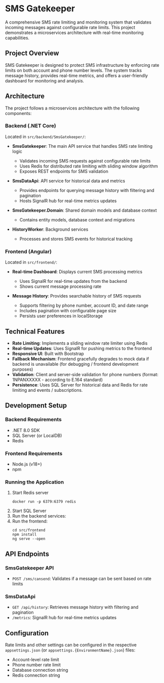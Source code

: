 # SMS Gatekeeper

A comprehensive SMS rate limiting and monitoring system that validates incoming messages against configurable rate limits. This project demonstrates a microservices architecture with real-time monitoring capabilities.

## Project Overview

SMS Gatekeeper is designed to protect SMS infrastructure by enforcing rate limits on both account and phone number levels. The system tracks message history, provides real-time metrics, and offers a user-friendly dashboard for monitoring and analysis.

## Architecture

The project follows a microservices architecture with the following components:

### Backend (.NET Core)

Located in `src/backend/SmsGatekeeper/`:

- **SmsGatekeeper**: The main API service that handles SMS rate limiting logic
  - Validates incoming SMS requests against configurable rate limits
  - Uses Redis for distributed rate limiting with sliding window algorithm
  - Exposes REST endpoints for SMS validation

- **SmsDataApi**: API service for historical data and metrics
  - Provides endpoints for querying message history with filtering and pagination
  - Hosts SignalR hub for real-time metrics updates

- **SmsGatekeeper.Domain**: Shared domain models and database context
  - Contains entity models, database context and migrations

- **HistoryWorker**: Background services
  - Processes and stores SMS events for historical tracking

### Frontend (Angular)

Located in `src/frontend/`:

- **Real-time Dashboard**: Displays current SMS processing metrics
  - Uses SignalR for real-time updates from the backend
  - Shows current message processing rate

- **Message History**: Provides searchable history of SMS requests
  - Supports filtering by phone number, account ID, and date range
  - Includes pagination with configurable page size
  - Persists user preferences in localStorage

## Technical Features

- **Rate Limiting**: Implements a sliding window rate limiter using Redis
- **Real-time Updates**: Uses SignalR for pushing metrics to the frontend
- **Responsive UI**: Built with Bootstrap
- **Fallback Mechanism**: Frontend gracefully degrades to mock data if backend is unavailable (for debugging / frontend development purposes)
- **Validation**: Client and server-side validation for phone numbers (format: 1NPANXXXXX - according to E.164 standard)
- **Persistence**: Uses SQL Server for historical data and Redis for rate limiting and events / subscriptions.

## Development Setup

### Backend Requirements
- .NET 8.0 SDK
- SQL Server (or LocalDB)
- Redis

### Frontend Requirements
- Node.js (v18+)
- npm

### Running the Application
1. Start Redis server
   ```
   docker run -p 6379:6379 redis
   ```
2. Start SQL Server
3. Run the backend services:
4. Run the frontend:
   ```
   cd src/frontend
   npm install
   ng serve --open
   ```

## API Endpoints

### SmsGatekeeper API
- `POST /sms/cansend`: Validates if a message can be sent based on rate limits

### SmsDataApi
- `GET /api/history`: Retrieves message history with filtering and pagination
- `/metrics`: SignalR hub for real-time metrics updates

## Configuration

Rate limits and other settings can be configured in the respective `appsettings.json` (or `appsettings.{EnvironmentName}.json`) files:
- Account-level rate limit
- Phone number rate limit
- Database connection string
- Redis connection string
